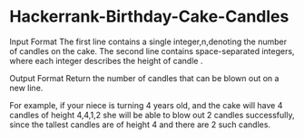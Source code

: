 # Hackerrank-Birthday-Cake-Candles
Input Format
The first line contains a single integer,n,denoting the number of candles on the cake. 
The second line contains space-separated integers, where each integer describes the height of candle .

Output Format
Return the number of candles that can be blown out on a new line.


For example, if your niece is turning 4 years old, and the cake will have 4 candles of height 4,4,1,2 she will be able to blow out 2 candles successfully, since the tallest candles are of height 
4 and there are 2 such candles. 
